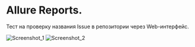 # Allure Reports.
Тест на проверку названия Issue в репозитории через Web-интерфейс.

![Screenshot_1](https://github.com/DianaYan14/qa_python_lesson10/assets/129992111/dd5a43f0-43d1-465a-b20f-9e73faf812d5)
![Screenshot_2](https://github.com/DianaYan14/qa_python_lesson10/assets/129992111/ad60c9c6-e1e3-4ebe-af34-c38949200f96)
